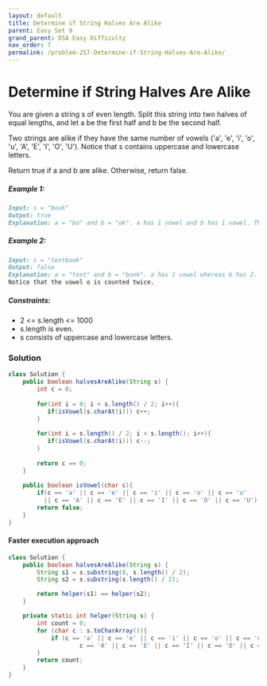 ```yaml
---
layout: default
title: Determine if String Halves Are Alike
parent: Easy Set 9
grand_parent: DSA Easy Difficulty
nav_order: 7
permalink: /problem-257-Determine-if-String-Halves-Are-Alike/
---
```

# Determine if String Halves Are Alike
You are given a string s of even length. Split this string into two halves of equal lengths, and let a be the first half and b be the second half.

Two strings are alike if they have the same number of vowels ('a', 'e', 'i', 'o', 'u', 'A', 'E', 'I', 'O', 'U'). Notice that s contains uppercase and lowercase letters.

Return true if a and b are alike. Otherwise, return false.

##### Example 1:
```markdown
Input: s = "book"
Output: true
Explanation: a = "bo" and b = "ok". a has 1 vowel and b has 1 vowel. Therefore, they are alike.
```
##### Example 2:
```markdown
Input: s = "textbook"
Output: false
Explanation: a = "text" and b = "book". a has 1 vowel whereas b has 2. Therefore, they are not alike.
Notice that the vowel o is counted twice.
```
##### Constraints:
* 2 <= s.length <= 1000
* s.length is even.
* s consists of uppercase and lowercase letters.

### Solution
```java
class Solution {
    public boolean halvesAreAlike(String s) {
        int c = 0;
        
        for(int i = 0; i < s.length() / 2; i++){
           if(isVowel(s.charAt(i))) c++; 
        }
        
        for(int i = s.length() / 2; i < s.length(); i++){
           if(isVowel(s.charAt(i))) c--; 
        }
        
        return c == 0;
    }
    
    public boolean isVowel(char c){
        if(c == 'a' || c == 'e' || c == 'i' || c == 'o' || c == 'u' 
          || c == 'A' || c == 'E' || c == 'I' || c == 'O' || c == 'U') return true;
        return false;
    }
}
```

#### Faster execution approach
```java
class Solution {
    public boolean halvesAreAlike(String s) {
        String s1 = s.substring(0, s.length() / 2);
        String s2 = s.substring(s.length() / 2);

        return helper(s1) == helper(s2);
    }

    private static int helper(String s) {
        int count = 0;
        for (char c : s.toCharArray()){
            if (c == 'a' || c == 'e' || c == 'i' || c == 'o' || c == 'u' ||
                    c == 'A' || c == 'E' || c == 'I' || c == 'O' || c == 'U') count++;
        }
        return count;
    }
}
```